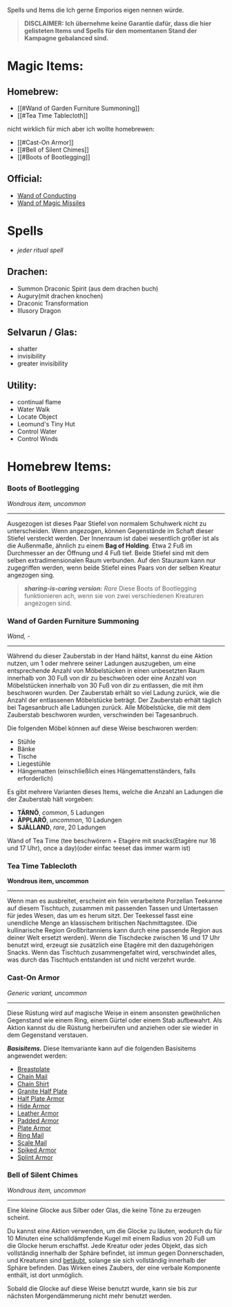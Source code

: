 Spells und Items die Ich gerne Emporios eigen nennen würde. 

>**DISCLAIMER: Ich übernehme keine Garantie dafür, dass die hier gelisteten Items und Spells für den momentanen Stand der Kampagne gebalanced sind.**

# Magic Items:
## Homebrew:
- [[#Wand of Garden Furniture Summoning]]
- [[#Tea Time Tablecloth]]

nicht wirklich für mich aber ich wollte homebrewen:
- [[#Cast-On Armor]]
- [[#Bell of Silent Chimes]]
- [[#Boots of Bootlegging]]

## Official:
- [Wand of Conducting](https://5e.tools/items.html#wand%20of%20conducting_xge)
- [Wand of Magic Missiles ](https://5e.tools/items.html#wand%20of%20magic%20missiles_dmg)


# Spells

- *jeder ritual spell*

## Drachen:
- Summon Draconic Spirit (aus dem drachen buch)
- Augury(mit drachen knochen)
- Draconic Transformation
- Illusory Dragon

## Selvarun / Glas:
- shatter
- invisibility
- greater invisibility

## Utility:
- continual flame
- Water Walk
- Locate Object
- Leomund's Tiny Hut
- Control Water
- Control Winds


# Homebrew Items:

### Boots of Bootlegging
*Wondrous item, uncommon*
___
Ausgezogen ist dieses Paar Stiefel von normalem Schuhwerk nicht zu unterscheiden.
Wenn angezogen, können Gegenstände im Schaft dieser Stiefel versteckt werden. Der Innenraum ist dabei wesentlich größer ist als die Außenmaße, ähnlich zu einem **Bag of Holding**. Etwa 2 Fuß im Durchmesser an der Öffnung und 4 Fuß tief.
Beide Stiefel sind mit dem selben extradimensionalen Raum verbunden.
Auf den Stauraum kann nur zugegriffen werden, wenn beide Stiefel eines Paars von der selben Kreatur angezogen sing.

> ***sharing-is-caring version:***
> *Rare*
> Diese Boots of Bootlegging funktionieren ach, wenn sie von zwei verschiedenen Kreaturen angezogen sind.


### Wand of Garden Furniture Summoning
*Wand, -*
___
Während du dieser Zauberstab in der Hand hältst, kannst du eine Aktion nutzen, um 1 oder mehrere seiner Ladungen auszugeben, um eine entsprechende Anzahl von Möbelstücken in einen unbesetzten Raum innerhalb von 30 Fuß von dir zu beschwören oder eine Anzahl von Möbelstücken innerhalb von 30 Fuß von dir zu entlassen, die mit ihm beschworen wurden. Der Zauberstab erhält so viel Ladung zurück, wie die Anzahl der entlassenen Möbelstücke beträgt.
Der Zauberstab erhält täglich bei Tagesanbruch alle Ladungen zurück. Alle Möbelstücke, die mit dem Zauberstab beschworen wurden, verschwinden bei Tagesanbruch.

Die folgenden Möbel können auf diese Weise beschworen werden:
- Stühle
- Bänke
- Tische
- Liegestühle
- Hängematten (einschließlich eines Hängemattenständers, falls erforderlich)

Es gibt mehrere Varianten dieses Items, welche die Anzahl an Ladungen die der Zauberstab hält vorgeben:
- **TÄRNÖ**, *common*, 5 Ladungen
- **ÄPPLARÖ**, *uncommon*, 10 Ladungen
- **SJÄLLAND**, *rare*, 20 Ladungen

Wand of Tea Time (tee beschwörern + Etagère mit snacks(Etagère nur 16 und 17 Uhr), once a day)(oder einfac teeset das immer warm ist)


### Tea Time Tablecloth
**Wondrous item, uncommon**
___
Wenn man es ausbreitet, erscheint ein fein verarbeitete Porzellan Teekanne auf diesem Tischtuch, zusammen mit passenden Tassen und Untertassen für jedes Wesen, das um es herum sitzt. Der Teekessel fasst eine unendliche Menge an klassischem britischen Nachmittagstee.
(Die kullinarische Region Großbritanniens kann durch eine passende Region aus deiner Welt ersetzt werden).
Wenn die Tischdecke zwischen 16 und 17 Uhr benutzt wird, erzeugt sie zusätzlich eine Etagère mit den dazugehörigen Snacks.
Wenn das Tischtuch zusammengefaltet wird, verschwindet alles, was durch das Tischtuch entstanden ist und nicht verzehrt wurde.


### Cast-On Armor
*Generic variant, uncommon*
___
Diese Rüstung wird auf magische Weise in einem ansonsten gewöhnlichen Gegenstand wie einem Ring, einem Gürtel oder einem Stab aufbewahrt. Als Aktion kannst du die Rüstung herbeirufen und anziehen oder sie wieder in dem Gegenstand verstauen.

***Basisitems.*** Diese Itemvariante kann auf die folgenden Basisitems angewendet werden:
-   [Breastplate](https://5e.tools/items.html#breastplate_phb) 
-   [Chain Mail](https://5e.tools/items.html#chain%20mail_phb) 
-   [Chain Shirt](https://5e.tools/items.html#chain%20shirt_phb) 
-   [Granite Half Plate](https://5e.tools/items.html#granite%20half%20plate_tdcsr) 
-   [Half Plate Armor](https://5e.tools/items.html#half%20plate%20armor_phb) 
-   [Hide Armor](https://5e.tools/items.html#hide%20armor_phb) 
-   [Leather Armor](https://5e.tools/items.html#leather%20armor_phb) 
-   [Padded Armor](https://5e.tools/items.html#padded%20armor_phb) 
-   [Plate Armor](https://5e.tools/items.html#plate%20armor_phb) 
-   [Ring Mail](https://5e.tools/items.html#ring%20mail_phb) 
-   [Scale Mail](https://5e.tools/items.html#scale%20mail_phb) 
-   [Spiked Armor](https://5e.tools/items.html#spiked%20armor_scag) 
-   [Splint Armor](https://5e.tools/items.html#splint%20armor_phb) 


### Bell of Silent Chimes
*Wondrous item, uncommon*
___
Eine kleine Glocke aus Silber oder Glas, die keine Töne zu erzeugen scheint.

Du kannst eine Aktion verwenden, um die Glocke zu läuten, wodurch du für 10 Minuten eine schalldämpfende Kugel mit einem Radius von 20 Fuß um die Glocke herum erschaffst. Jede Kreatur oder jedes Objekt, das sich vollständig innerhalb der Sphäre befindet, ist immun gegen Donnerschaden, und Kreaturen sind [betäubt](https://5e.tools/conditionsdiseases.html#deafened_phb), solange sie sich vollständig innerhalb der Sphäre befinden. Das Wirken eines Zaubers, der eine verbale Komponente enthält, ist dort unmöglich.

Sobald die Glocke auf diese Weise benutzt wurde, kann sie bis zur nächsten Morgendämmerung nicht mehr benutzt werden.